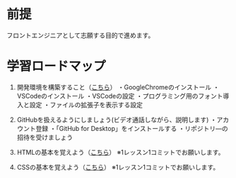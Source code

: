 # 前提

フロントエンジニアとして志願する目的で進めます。

# 学習ロードマップ

1. 開発環境を構築すること（[こちら](https://dotinstall.com/lessons/basic_pcsetup_win_v2/50501)）
  ・GoogleChromeのインストール
  ・VSCodeのインストール
  ・VSCodeの設定
  ・プログラミング用のフォント導入と設定
  ・ファイルの拡張子を表示する設定
  
2. GitHubを扱えるようにしましょう(ビデオ通話しながら、説明します)
  ・アカウント登録
  ・「GitHub for Desktop」をインストールする
  ・リポジトリ―の招待を受けましょう
  
3. HTMLの基本を覚えよう（[こちら](https://dotinstall.com/lessons/basic_html_v5/49801)）
  ※1レッスン1コミットでお願いします。

4. CSSの基本を覚えよう（[こちら](https://dotinstall.com/lessons/basic_css_v5/49901)）
  ※1レッスン1コミットでお願いします。
